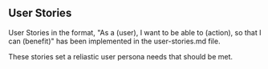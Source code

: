 ## User Stories

User Stories in the format, "As a (user), I want to be able to (action), so that I can (benefit)" has been implemented in the user-stories.md file. 

These stories set a reliastic user persona needs that should be met.
